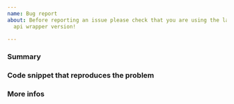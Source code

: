 ```yaml
---
name: Bug report
about: Before reporting an issue please check that you are using the latest close.io
  api wrapper version!

---
```


### Summary

<!-- Please describe your problem here. -->

### Code snippet that reproduces the problem

<!-- Indicate how to reproduce the issue you are, if possible include a self contained snippet used to reproduce it -->


### More infos

<!-- Please indicate all extra info needed to solve this issue -->
